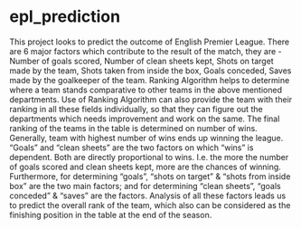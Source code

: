 # epl_prediction
This project looks to predict the outcome of English Premier League. There are 6 major factors which contribute to the result of the match, they are - Number of goals scored, Number of clean sheets kept, Shots on target made by the team, Shots taken from inside the box, Goals conceded, Saves made by the goalkeeper of the team. Ranking Algorithm helps to determine where a team stands comparative to other teams in the above mentioned departments. Use of Ranking Algorithm can also provide the team with their ranking in all these fields individually, so that they can figure out the departments which needs improvement and work on the same.  The final ranking of the teams in the table is determined on number of wins. Generally, team with highest number of wins ends up winning the league. “Goals” and “clean sheets” are the two factors on which “wins” is dependent. Both are directly proportional to wins. I.e. the more the number of goals scored and clean sheets kept, more are the chances of winning.  Furthermore, for determining “goals”, “shots on target” &amp; “shots from inside box”  are the two main factors; and for determining “clean sheets”, “goals conceded” &amp; “saves” are the factors. Analysis of all these factors leads us to predict the overall rank of the team, which also can be considered as the finishing position in the table at the end of the season.
